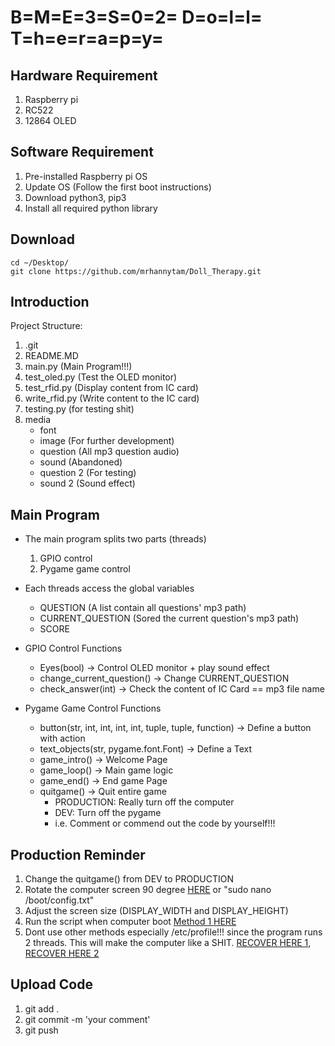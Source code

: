 # B=M=E=3=S=0=2= D=o=l=l= T=h=e=r=a=p=y=

## Hardware Requirement
1. Raspberry pi
2. RC522
3. 12864 OLED


## Software Requirement
1. Pre-installed Raspberry pi OS
2. Update OS (Follow the first boot instructions)
3. Download python3, pip3
4. Install all required python library

## Download
```
cd ~/Desktop/
git clone https://github.com/mrhannytam/Doll_Therapy.git
```

## Introduction
Project Structure:
1. .git
2. README.MD
3. main.py (Main Program!!!)
4. test_oled.py (Test the OLED monitor)
5. test_rfid.py (Display content from IC card)
6. write_rfid.py (Write content to the IC card)
7. testing.py (for testing shit)
8. media
    * font 
    * image (For further development)
    * question (All mp3 question audio)
    * sound (Abandoned)
    * question 2 (For testing)
    * sound 2 (Sound effect)


## Main Program
* The main program splits two parts (threads)
    1. GPIO control
    2. Pygame game control

* Each threads access the global variables
    * QUESTION (A list contain all questions' mp3 path)
    * CURRENT_QUESTION (Sored the current question's mp3 path)
    * SCORE

* GPIO Control Functions
    * Eyes(bool) -> Control OLED monitor + play sound effect
    * change_current_question() -> Change CURRENT_QUESTION
    * check_answer(int) -> Check the content of IC Card == mp3 file name

* Pygame Game Control Functions
    * button(str, int, int, int, int, tuple, tuple, function) -> Define a button with action
    * text_objects(str, pygame.font.Font) -> Define a Text
    * game_intro() -> Welcome Page
    * game_loop() -> Main game logic
    * game_end() -> End game Page
    * quitgame() -> Quit entire game
        *  PRODUCTION: Really turn off the computer
        *  DEV: Turn off the pygame
        *  i.e. Comment or commend out the code by yourself!!!

## Production Reminder
1. Change the quitgame() from DEV to PRODUCTION
2. Rotate the computer screen 90 degree [HERE](https://www.debugpoint.com/2019/12/how-to-rotate-display-in-ubuntu-linux/) or "sudo nano /boot/config.txt"
3. Adjust the screen size (DISPLAY_WIDTH and DISPLAY_HEIGHT)
4. Run the script when computer boot [Method 1 HERE](https://www.dexterindustries.com/howto/run-a-program-on-your-raspberry-pi-at-startup/)
5. Dont use other methods especially /etc/profile!!! since the program runs 2 threads. This will make the computer like a SHIT. [RECOVER HERE 1](https://raspberrypi.stackexchange.com/questions/83369/how-to-stop-a-python-script-running-at-startup-by-default#:~:text=You%20can%20try%20spamming%20ALT,of%20the%20script%20execution%20command.), [RECOVER HERE 2](https://www.howtogeek.com/112888/3-ways-to-access-your-linux-partitions-from-windows/)


## Upload Code
1. git add . 
2. git commit -m 'your comment'
3. git push
